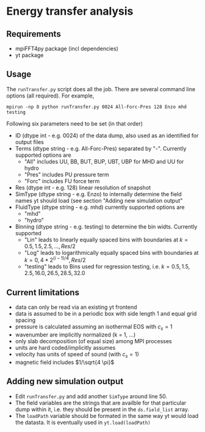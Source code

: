 # Energy transfer analysis

## Requirements
 - mpiFFT4py package (incl dependencies)
 - yt package

## Usage

The `runTransfer.py` script does all the job. There are several command line options (all required).
For example,
```
mpirun -np 8 python runTransfer.py 0024 All-Forc-Pres 128 Enzo mhd testing
```
Following six parameters need to be set (in that order)
- ID (dtype int - e.g. 0024) of the data dump, also used as an identified for output files
- Terms (dtype string - e.g. All-Forc-Pres) separated by "-". Currently supported options are
  - "All" includes UU, BB, BUT, BUP, UBT, UBP for MHD and UU for hydro
  - "Pres" includes PU pressure term
  - "Forc" includes FU force term
- Res (dtype int - e.g. 128) linear resolution of snapshot
- SimType (dtype string - e.g. Enzo) to internally determine the field names yt should load (see section "Adding new simulation output"
- FluidType (dtype string - e.g. mhd) currently supported options are
  - "mhd"
  - "hydro" 
- Binning (dtype string - e.g. testing) to determine the bin widts. Currently supported
  - "Lin" leads to linearly equally spaced bins with boundaries at $k = 0.5,1.5,2.5,...,Res/2$
  - "Log" leads to logarithmically equally spaced bins with boundaries at $k = 0, 4 * 2^{(i - 1)/4},Res/2$
  - "testing" leads to Bins used for regression testing, i.e. $k = 0.5,1.5,2.5,16.0,26.5,28.5,32.0$


## Current limitations
- data can only be read via an existing yt frontend
- data is assumed to be in a periodic box with side length 1 and equal grid spacing
- pressure is calculated assuming an isothermal EOS with $c_s = 1$
- wavenumber are implicitly normalized (k = 1, ...)
- only slab decomposition (of equal size) among MPI processes 
- units are hard coded/implicitly assumes
 - velocity has units of speed of sound (with $c_s = 1$)
 - magnetic field includes $1/\sqrt{4 \pi}$

## Adding new simulation output
- Edit `runTransfer.py` and add another `SimType` around line 50.
- The field variables are the strings that are availble for that particular dump within it, i.e.
they should be present in the `ds.field_list` array.
- The `loadPath` variable should be formated in the same way yt would load the datasta. It is eventually used in `yt.load(loadPath)`

